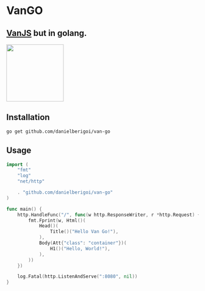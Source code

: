 # VanGO

## [VanJS](https://github.com/vanjs-org/van) but in golang.


<img src="https://encrypted-tbn0.gstatic.com/images?q=tbn:ANd9GcTtHIZV8z8Devr_vFmzk8EoIkX8g3C4pgoeLg&s" height="150px"/>

## Installation
```sh
go get github.com/danielberigoi/van-go
```

## Usage
```go
import (
    "fmt"
    "log"
    "net/http"

    . "github.com/danielberigoi/van-go"
)

func main() {
    http.HandleFunc("/", func(w http.ResponseWriter, r *http.Request) {
        fmt.Fprint(w, Html()(
            Head()(
                Title()("Hello Van Go!"),
            ),
            Body(Att{"class": "container"})(
                H1()("Hello, World!"),
            ),
        ))
    })

    log.Fatal(http.ListenAndServe(":8080", nil))
}
```
